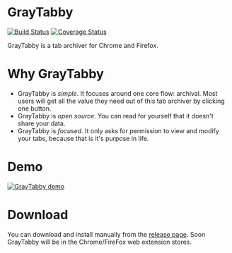 # GrayTabby

[![Build Status](https://travis-ci.com/moribellamy/graytabby.svg?branch=master)](https://travis-ci.com/moribellamy/graytabby)
[![Coverage Status](https://coveralls.io/repos/github/moribellamy/graytabby/badge.svg?branch=master)](https://coveralls.io/github/moribellamy/graytabby?branch=master)

GrayTabby is a tab archiver for Chrome and Firefox.

# Why GrayTabby
* GrayTabby is _simple_. It focuses around one core flow: archival. Most users will get all the value they need out of this tab archiver by clicking one button.
* GrayTabby is _open source_. You can read for yourself that it doesn't share your data.
* GrayTabby is _focused_. It only asks for permission to view and modify your tabs, because that is it's purpose in life.

# Demo
[![GrayTabby demo](https://img.youtube.com/vi/dnXK15W8S0E/0.jpg)](https://www.youtube.com/watch?v=dnXK15W8S0E)

# Download
You can download and install manually from the [release page](https://github.com/moribellamy/graytabby/releases). Soon GrayTabby will be in the Chrome/FireFox web extension stores.
